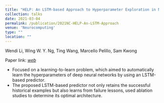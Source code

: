 ```yaml
---
title: "HELP: An LSTM-based Approach to Hyperparameter Exploration in Neural Network Learning"
collection: talks
date: 2021-03-04
permalink: /publication/2021NC-HELP-An-LSTM-Approach
venue: 'Neurocomputing'
type: ""
location: ""
---
```

Wendi Li, Wing W. Y. Ng, Ting Wang, Marcello Pelillo, Sam Kwong

Paper link: [*web*](https://www.sciencedirect.com/science/article/abs/pii/S0925231221003337)

* Focused on a learning-to-learn problem, which aimed to automatically learn the hyperparameters of deep neural networks by using an LSTM-based predictor.
* The proposed LSTM-based predictor not only retains the successful historical examples but also learns from failure lessons, used ablation studies to determine its optimal architecture.
